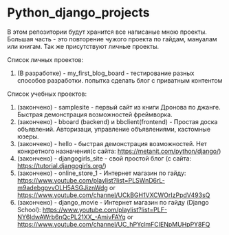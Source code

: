 # Python_django_projects
В этом репозитории будут хранится все написаные мною проекты. Большая часть - это повторение чужого проекта по гайдам, мануалам или книгам. Так же присутствуют личные проекты.

Список личных проектов:
1) (В разработке) - my_first_blog_board - тестирование разных способов разработки. попытка сделать блог с приватным контентом



Список учебных проектов:
1) (закончено) - samplesite - первый сайт из книги Дронова по джанге. Быстрая демонстрация возможностей фреймворка.
2) (закончено) - bboard (backend) и bbclient(frontend) - Простая доска объявлений. Авторизаци, управление объявлениями, кастомные юзеры.
3) (закончено) - hello - быстрая демонстрация возможностей. Нет конкретного назначения(с сайта: https://metanit.com/python/django/)
4) (закончено) - djangogirls_site - свой простой блог (с сайта: https://tutorial.djangogirls.org/)
5) (закончено) - online_store_1 - Интернет магазин по гайду: https://www.youtube.com/playlist?list=PLSWnD6rL-m9adebgpvvOLH5ASGJiznWdg or https://www.youtube.com/channel/UCkBGH1VXCWOrIzPpdV493sQ
6) (закончено) - django_movie - Интернет магазин по гайду (Django School): https://www.youtube.com/playlist?list=PLF-NY6ldwAWrb6nQcPL21XX_-AmivFAYq or https://www.youtube.com/channel/UC_hPYclmFCIENpMUHpPY8FQ